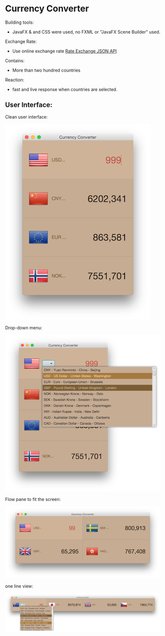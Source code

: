 Currency Converter
==

Building tools:
- JavaFX & and CSS were used, no FXML or "JavaFX Scene Builder" used.

Exchange Rate:
- Use online exchange rate [Rate Exchange JSON API](http://rate-exchange.appspot.com/)

Contains:
- More than two hundred countries

Reaction:
- fast and live response when countries are selected.

User Interface:
--

Clean user interface:

![Currency Converter](currencyconverter1.png)

Drop-down menu:

![Currency Converter](currencyconverter2.png)

Flow pane to fit the screen:

![Currency Converter](currencyconverter3.png)

one line view:

![Currency Converter](currencyconverter4.png)
